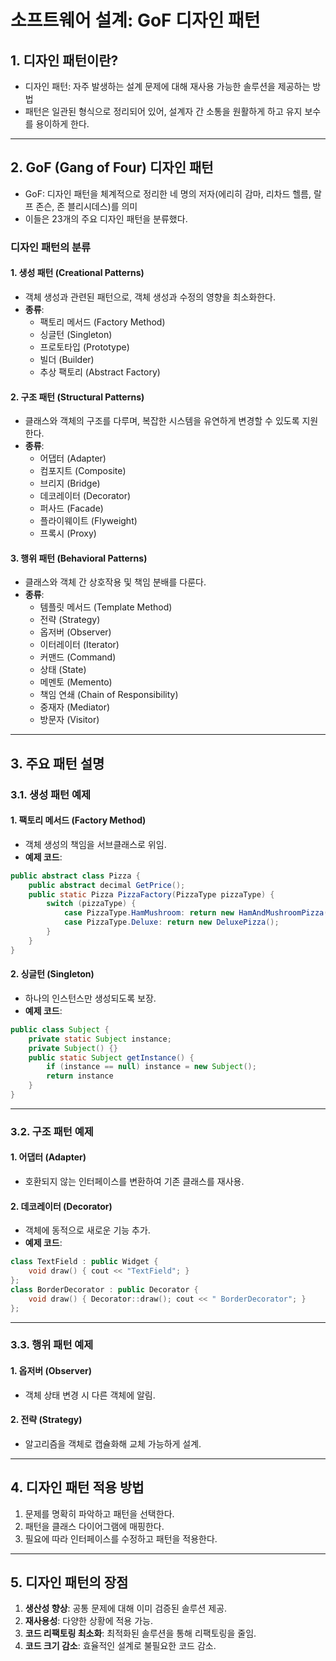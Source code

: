 # 소프트웨어 설계: GoF 디자인 패턴

## 1. 디자인 패턴이란?
- 디자인 패턴: 자주 발생하는 설계 문제에 대해 재사용 가능한 솔루션을 제공하는 방법
- 패턴은 일관된 형식으로 정리되어 있어, 설계자 간 소통을 원활하게 하고 유지 보수를 용이하게 한다.

---
## 2. GoF (Gang of Four) 디자인 패턴
- GoF: 디자인 패턴을 체계적으로 정리한 네 명의 저자(에리히 감마, 리차드 헬름, 랄프 존슨, 존 블리시데스)를 의미 
- 이들은 23개의 주요 디자인 패턴을 분류했다.

### 디자인 패턴의 분류
#### 1. 생성 패턴 (Creational Patterns)
- 객체 생성과 관련된 패턴으로, 객체 생성과 수정의 영향을 최소화한다.
- **종류**:
    - 팩토리 메서드 (Factory Method)
    - 싱글턴 (Singleton)
    - 프로토타입 (Prototype)
    - 빌더 (Builder)
    - 추상 팩토리 (Abstract Factory)

#### 2. 구조 패턴 (Structural Patterns)
- 클래스와 객체의 구조를 다루며, 복잡한 시스템을 유연하게 변경할 수 있도록 지원한다.
- **종류**:
    - 어댑터 (Adapter)
    - 컴포지트 (Composite)
    - 브리지 (Bridge)
    - 데코레이터 (Decorator)
    - 퍼사드 (Facade)
    - 플라이웨이트 (Flyweight)
    - 프록시 (Proxy)

#### 3. 행위 패턴 (Behavioral Patterns)
 - 클래스와 객체 간 상호작용 및 책임 분배를 다룬다.
 - **종류**:
    - 템플릿 메서드 (Template Method)
    - 전략 (Strategy)
    - 옵저버 (Observer)
    - 이터레이터 (Iterator)
    - 커맨드 (Command)
    - 상태 (State)
    - 메멘토 (Memento)
    - 책임 연쇄 (Chain of Responsibility)
    - 중재자 (Mediator)
    - 방문자 (Visitor)

---
## 3. 주요 패턴 설명
### 3.1. 생성 패턴 예제
#### 1. 팩토리 메서드 (Factory Method)
- 객체 생성의 책임을 서브클래스로 위임.
- **예제 코드**: 
```java
public abstract class Pizza {     
	public abstract decimal GetPrice();
	public static Pizza PizzaFactory(PizzaType pizzaType) {
		switch (pizzaType) {
			case PizzaType.HamMushroom: return new HamAndMushroomPizza();
			case PizzaType.Deluxe: return new DeluxePizza();
		}
	}
}
```
        
#### 2. 싱글턴 (Singleton)
- 하나의 인스턴스만 생성되도록 보장.
- **예제 코드**:
```java
public class Subject {
	private static Subject instance;
	private Subject() {}
	public static Subject getInstance() {
		if (instance == null) instance = new Subject();
		return instance
	}
}
```

---
### 3.2. 구조 패턴 예제
#### 1. 어댑터 (Adapter)
- 호환되지 않는 인터페이스를 변환하여 기존 클래스를 재사용.
#### 2. 데코레이터 (Decorator)
- 객체에 동적으로 새로운 기능 추가.
- **예제 코드**:
```cpp
class TextField : public Widget {
	void draw() { cout << "TextField"; } 
}; 
class BorderDecorator : public Decorator {
	void draw() { Decorator::draw(); cout << " BorderDecorator"; } 
};
```
        
---
### 3.3. 행위 패턴 예제
#### 1. 옵저버 (Observer)
- 객체 상태 변경 시 다른 객체에 알림.
#### 2. 전략 (Strategy)
- 알고리즘을 객체로 캡슐화해 교체 가능하게 설계.

---
## 4. 디자인 패턴 적용 방법
1. 문제를 명확히 파악하고 패턴을 선택한다.
2. 패턴을 클래스 다이어그램에 매핑한다.
3. 필요에 따라 인터페이스를 수정하고 패턴을 적용한다.

---
## 5. 디자인 패턴의 장점
1. **생산성 향상**: 공통 문제에 대해 이미 검증된 솔루션 제공.
2. **재사용성**: 다양한 상황에 적용 가능.
3. **코드 리팩토링 최소화**: 최적화된 솔루션을 통해 리팩토링을 줄임.
4. **코드 크기 감소**: 효율적인 설계로 불필요한 코드 감소.
